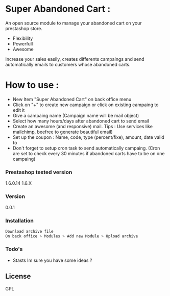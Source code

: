 # Super Abandoned Cart :

An open source module to manage your abandoned cart on your prestashop store.

  - Flexibility 
  - Powerfull
  - Awesome

Increase your sales easily, creates differents campaings and send automatically emails to customers whose abandoned carts.


# How to use :

- New Item "Super Abandoned Cart" on back office menu
- Click on "+" to create new campaign or click on existing campaing to edit it
- Give a campaing name (Campaign name will be mail object)
- Select how many hours/days after abandoned cart to send email
- Create an awesome (and responsive) mail. Tips : Use services like mailchimp, beefree to generate beautiful email)
- Set up the coupon : Name, code, type (percent/fixe), amount, date valid to
- Don't forget to setup cron task to send automatically campaing. (Cron are set to check every 30 minutes if abandoned carts have to be on one campaing)

### Prestashop tested version

1.6.0.14
1.6.X

### Version

0.0.1

### Installation

```sh
Download archive file
On back office > Modules > Add new Module > Upload archive
```

### Todo's

- Stasts
Im sure you have some ideas ?

License
----

GPL 


